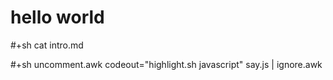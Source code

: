 hello world
===========

#+sh cat intro.md

#+sh uncomment.awk codeout="highlight.sh javascript" say.js | ignore.awk
